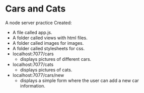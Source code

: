 # Cars and Cats

A node server practice
Created:
- A file called app.js.
- A folder called views with html files.
- A folder called images for images.
- A folder called stylesheets for css.
- localhost:7077/cars
	- displays pictures of different cars.
- localhost:7077/cats 
	- displays pictures of cats.
- localhost:7077/cars/new
	- displays a simple form where the user can add a new car information.